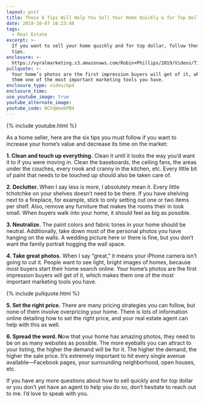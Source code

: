 ```yaml
---
layout: post
title: These 6 Tips Will Help You Sell Your Home Quickly & for Top Dollar
date: 2019-10-07 16:23:48
tags:
  - Real Estate
excerpt: >-
  If you want to sell your home quickly and for top dollar, follow these six
  tips.
enclosure: >-
  https://vyralmarketing.s3.amazonaws.com/Robin+Phillips/2019/Videos/Tips+to+Sell+Your+Home+Fast.mp4
pullquote: >-
  Your home’s photos are the first impression buyers will get of it, which makes
  them one of the most important marketing tools you have.
enclosure_type: video/mp4
enclosure_time:
use_youtube_image: true
youtube_alternate_image:
youtube_code: NCVqWaebPB4
---
```


{% include youtube.html %}

As a home seller, here are the six tips you must follow if you want to increase your home’s value and decrease its time on the market:

**1\. Clean and touch up everything.** Clean it until it looks the way you’d want it to if you were moving in. Clean the baseboards, the ceiling fans, the areas under the couches, every nook and cranny in the kitchen, etc. Every little bit of paint that needs to be touched up should also be taken care of.&nbsp;

**2\. Declutter.** When I say less is more, I absolutely mean it. Every little tchotchke on your shelves doesn’t need to be there. If you have shelving next to a fireplace, for example, stick to only setting out one or two items per shelf. Also, remove any furniture that makes the rooms their in look small. When buyers walk into your home, it should feel as big as possible.&nbsp;

**3\. Neutralize.** The paint colors and fabric tones in your home should be neutral. Additionally, take down most of the personal photos you have hanging on the walls. A wedding picture here or there is fine, but you don’t want the family portrait hogging the wall space.&nbsp;

**4\. Take great photos.** When I say “great,” it means your iPhone camera isn’t going to cut it. People want to see light, bright images of homes, because most buyers start their home search online. Your home’s photos are the first impression buyers will get of it, which makes them one of the most important marketing tools you have.&nbsp;

{% include pullquote.html %}

**5\. Set the right price.** There are many pricing strategies you can follow, but none of them involve overpricing your home. There is lots of information online detailing how to set the right price, and your real estate agent can help with this as well.&nbsp;

**6\. Spread the word. N**ow that your home has amazing photos, they need to be on as many websites as possible. The more eyeballs you can attract to your listing, the higher the demand will be for it. The higher the demand, the higher the sale price. It’s extremely important to hit every single avenue available—Facebook pages, your surrounding neighborhood, open houses, etc.&nbsp;

If you have any more questions about how to sell quickly and for top dollar or you don’t yet have an agent to help you do so, don’t hesitate to reach out to me. I’d love to speak with you.<br>&nbsp;

&nbsp;
